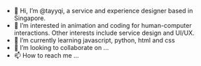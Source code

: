 - 👋 Hi, I’m @tayyqi, a service and experience designer based in Singapore.
- 👀 I’m interested in animation and coding for human-computer interactions. Other interests include service design and UI/UX.
- 🌱 I’m currently learning javascript, python, html and css
- 💞️ I’m looking to collaborate on ...
- 📫 How to reach me ...

<!---
tayyqi/tayyqi is a ✨ special ✨ repository because its `README.md` (this file) appears on your GitHub profile.
You can click the Preview link to take a look at your changes.
--->
